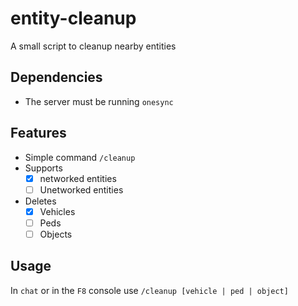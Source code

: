 # entity-cleanup

A small script to cleanup nearby entities

## Dependencies

- The server must be running `onesync`

## Features

- Simple command `/cleanup`
- Supports
	- [x] networked entities
	- [ ] Unetworked entities
- Deletes
	- [x] Vehicles
	- [ ] Peds
	- [ ] Objects

## Usage

In `chat` or in the `F8` console use `/cleanup [vehicle | ped | object]`